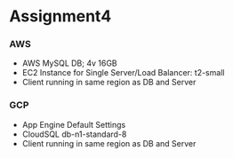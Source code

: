 # Assignment4

### AWS
* AWS MySQL DB; 4v 16GB
* EC2 Instance for Single Server/Load Balancer: t2-small
* Client running in same region as DB and Server

### GCP
* App Engine Default Settings
* CloudSQL db-n1-standard-8
* Client running in same region as DB and Server

